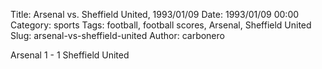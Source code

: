 Title: Arsenal vs. Sheffield United, 1993/01/09
Date: 1993/01/09 00:00
Category: sports
Tags: football, football scores, Arsenal, Sheffield United
Slug: arsenal-vs-sheffield-united
Author: carbonero


Arsenal 1 - 1 Sheffield United

